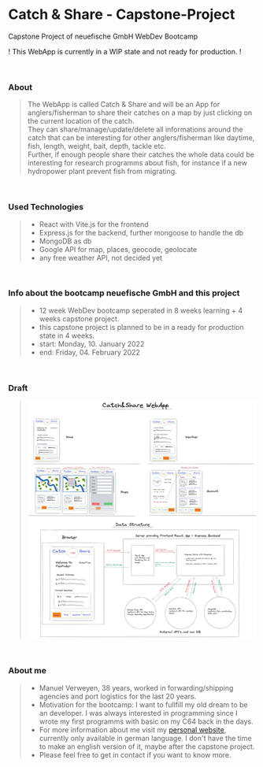 # Catch & Share - Capstone-Project
Capstone Project of neuefische GmbH WebDev Bootcamp

! This WebApp is currently in a WIP state and not ready for production. !

<br>

### About
> The WebApp is called Catch & Share and will be an App for anglers/fisherman to share their catches on a map by just clicking on the current location of the catch. <br>
They can share/manage/update/delete all informations around the catch that can be interesting for other anglers/fisherman like daytime, fish, length, weight, bait, depth, tackle etc. <br>
Further, if enough people share their catches the whole data could be interesting for research programms about fish, for instance if a new hydropower plant prevent fish from migrating. 

<br>

### Used Technologies
> - React with Vite.js for the frontend 
> - Express.js for the backend, further mongoose to handle the db
> - MongoDB as db
> - Google API for map, places, geocode, geolocate
> - any free weather API, not decided yet

<br>

### Info about the bootcamp neuefische GmbH and this project
> - 12 week WebDev bootcamp seperated in 8 weeks learning + 4 weeks capstone project.
> - this capstone project is planned to be in a ready for production state in 4 weeks.  
> - start: Monday, 10. January 2022
> - end: Friday, 04. February 2022

<br>


### Draft
> ![Draft Picture](./catch_and_share.jpg)

<br>

### About me
> - Manuel Verweyen, 38 years, worked in forwarding/shipping agencies and port logistics for the last 20 years.
> - Motivation for the bootcamp: I want to fullfill my old dream to be an developer. I was always interested in programming since I wrote my first programms with basic on my C64 back in the days.
> - For more information about me visit my [personal website](https://personal-website-react-five.vercel.app/), currently only available in german language. I don't have the time to make an english version of it, maybe after the capstone project.
> - Please feel free to get in contact if you want to know more. 